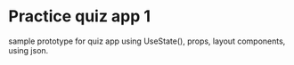 # Practice quiz app 1
sample prototype for quiz app using UseState(), props, layout components, using json.